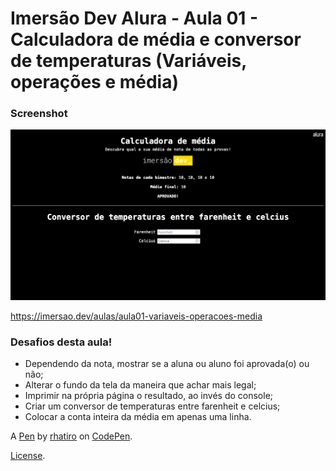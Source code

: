 # Imersão Dev Alura - Aula 01 - Calculadora de média e conversor de temperaturas (Variáveis, operações e média)

### Screenshot

![](screenshot.png)

https://imersao.dev/aulas/aula01-variaveis-operacoes-media

### Desafios desta aula!

- Dependendo da nota, mostrar se a aluna ou aluno foi aprovada(o) ou não;
- Alterar o fundo da tela da maneira que achar mais legal;
- Imprimir na própria página o resultado, ao invés do console;
- Criar um conversor de temperaturas entre farenheit e celcius;
- Colocar a conta inteira da média em apenas uma linha.

A [Pen](https://codepen.io/rhatiro/pen/xxjwgoK) by [rhatiro](https://codepen.io/rhatiro) on [CodePen](https://codepen.io).

[License](https://codepen.io/license/pen/xxjwgoK).
